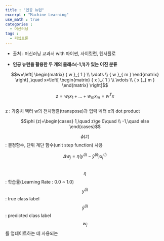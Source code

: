 ```yaml
---
title : "인공 뉴런"
excerpt : "Machine Learning"
use_math : true
categories :
  - 머신러닝
tags :
  - 퍼셉트론
---
```


- 출처 : 머신러닝 교과서 with 파이썬, 사이킷런, 텐서플로

* **인공 뉴런을 활용한 두 개의 클래스(-1,1)가 있는 이진 분류**    

$$w=\left[ \begin{matrix} { w }_{ 1 } \\ \vdots  \\ { w }_{ m } \end{matrix} \right] ,\quad x=\left[ \begin{matrix} { x }_{ 1 } \\ \vdots  \\ { x }_{ m } \end{matrix} \right]$$   

$$z={ w }_{ 1 }{ x }_{ 1 }+\dots +{ w }_{ m }{ x }_{ m }={ w }^{ T }x$$  
z : 가중치 벡터 w의 전치행렬(transpose)과 입력 벡터 x의 dot product

$$\phi (z)=\begin{cases} 1,\quad z\ge 0\quad  \\ -1,\quad else \end{cases}$$  

$$\phi (z)$$ : 결정함수, 단위 계단 함수(unit step function) 사용  

$${ \Delta w }_{ j }=\eta ({ y }^{ (i) }-\hat { y } ^{ (i) }){ x }_{ j }^{ (i) }$$  
$$\eta$$ : 학습률(Learning Rate : 0.0 ~ 1.0)   
$${ y }^{ (i) }$$ : true class label
$$\hat { y } ^{ (i) }$$ : predicted class label
$$w_{ j }$$를 업데이트하는 데 사용되는

